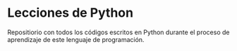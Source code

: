 # Lecciones de Python

Repositiorio con todos los códigos escritos en Python durante el proceso de aprendizaje de este lenguaje de programación. 

